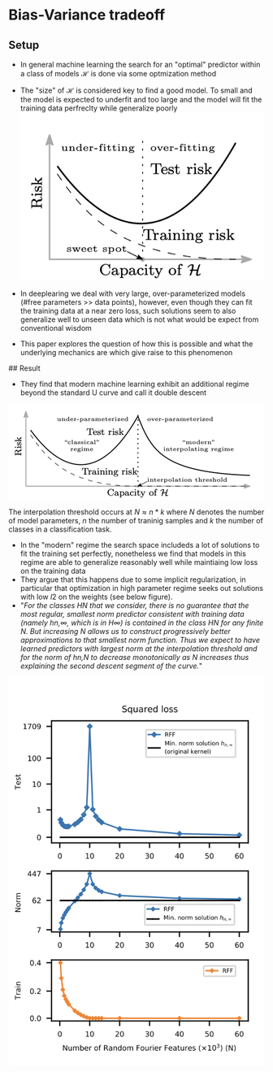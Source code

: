 # Bias-Variance tradeoff
## Setup
* In general machine learning the search for an "optimal" predictor within a class of models $\mathcal{H}$ is done via some optmization method
* The "size" of $\mathcal{H}$ is considered key to find a good model. To small and the model is expected to underfit and too large and the model will fit the training data perfreclty while generalize poorly
![](2022-09-25-11-16-33.png)

* In deeplearing we deal with very large, over-parameterized models (#free parameters >> data points), however, even though they can fit the  training data at a near zero loss, such solutions seem to also generalize well to unseen data which is not what would be expect from conventional wisdom
* This paper explores the question of how this is possible and what the underlying mechanics are which give raise to this phenomenon

## Result
* They find that modern machine learning exhibit an additional regime beyond the standard U curve and call it double descent

![](2022-09-25-11-17-02.png)

The interpolation threshold occurs at $N \approx n*k$ where $N$ denotes the number of model parameters, $n$ the number of traninig samples and $k$ the number of classes in a classification task.
* In the "modern" regime the search space includeds a lot of solutions to fit the training set perfectly, nonetheless we find that models in this regime are able to generalize reasonably well while maintiaing low loss on the training data
* They argue that this happens due to some implicit regularization, in particular that optimization in high parameter regime seeks out solutions with low $l2$ on the weights (see below figure).
* "*For the classes HN that we consider, there is no guarantee that the most regular, smallest norm predictor consistent with training data (namely hn,∞, which is in H∞) is contained in the class HN for any finite N. But increasing N allows us to construct progressively better approximations to that smallest norm function. Thus we expect to have learned predictors with largest norm at the interpolation threshold and for the norm of hn,N to decrease monotonically as N increases thus explaining the second descent segment of the curve.*"

![](2022-09-25-11-21-40.png)